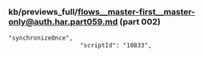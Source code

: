 ### kb/previews_full/flows__master-first__master-only@auth.har.part059.md (part 002)

```md
"synchronizeOnce",
                    "scriptId": "10833",
    
```

```
